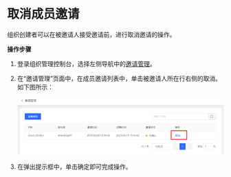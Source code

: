 # 取消成员邀请

组织创建者可以在被邀请人接受邀请前，进行取消邀请的操作。



**操作步骤**

1. 登录组织管理控制台，选择左侧导航中的[邀请管理](https://console.cloud.tencent.com/organization/invitations)。

2. 在“邀请管理”页面中，在成员邀请列表中，单击被邀请人所在行右侧的取消。如下图所示：

   ![取消账号](../../../../image/ORG/组织管理-成员列表-邀请管理-取消邀请.png)

3. 在弹出提示框中，单击确定即可完成操作。

